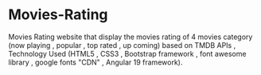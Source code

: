 # Movies-Rating
Movies Rating website that display the movies rating of 4 movies category (now playing , popular , top rated , up coming) based on TMDB APIs , Technology Used (HTML5 , CSS3 , Bootstrap framework , font awesome library , google fonts "CDN" , Angular 19 framework).
